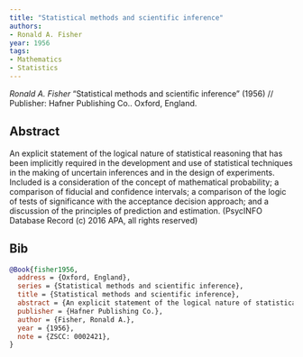 ```yaml
---
title: "Statistical methods and scientific inference"
authors:
- Ronald A. Fisher
year: 1956
tags:
- Mathematics
- Statistics
---
```


<i>Ronald A. Fisher</i> <span title="An explicit statement of the logical nature of statistical reasoning that has been implicitly required in the development and use of statistical techniques in the making of uncertain inferences and in the design of experiments. Included is a consideration of the concept of mathematical probability; a comparison of fiducial and confidence intervals; a comparison of the logic of tests of significance with the acceptance decision approach; and a discussion of the principles of prediction and estimation. (PsycINFO Database Record (c) 2016 APA, all rights reserved)">“Statistical methods and scientific inference”</span> (1956) // Publisher: Hafner Publishing Co.. Oxford, England.

## Abstract

An explicit statement of the logical nature of statistical reasoning that has been implicitly required in the development and use of statistical techniques in the making of uncertain inferences and in the design of experiments. Included is a consideration of the concept of mathematical probability; a comparison of fiducial and confidence intervals; a comparison of the logic of tests of significance with the acceptance decision approach; and a discussion of the principles of prediction and estimation. (PsycINFO Database Record (c) 2016 APA, all rights reserved)

## Bib

```bib
@Book{fisher1956,
  address = {Oxford, England},
  series = {Statistical methods and scientific inference},
  title = {Statistical methods and scientific inference},
  abstract = {An explicit statement of the logical nature of statistical reasoning that has been implicitly required in the development and use of statistical techniques in the making of uncertain inferences and in the design of experiments. Included is a consideration of the concept of mathematical probability; a comparison of fiducial and confidence intervals; a comparison of the logic of tests of significance with the acceptance decision approach; and a discussion of the principles of prediction and estimation. (PsycINFO Database Record (c) 2016 APA, all rights reserved)},
  publisher = {Hafner Publishing Co.},
  author = {Fisher, Ronald A.},
  year = {1956},
  note = {ZSCC: 0002421},
}
```
